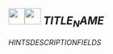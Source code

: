 ## <img src="../../.gitbook/assets/$SCOPE$.png" width="32" height="32" /><img src="../../.gitbook/assets/base.png" width="32" height="32" /> $TITLE_NAME$
$HINTS$$DESCRIPTION$$FIELDS$